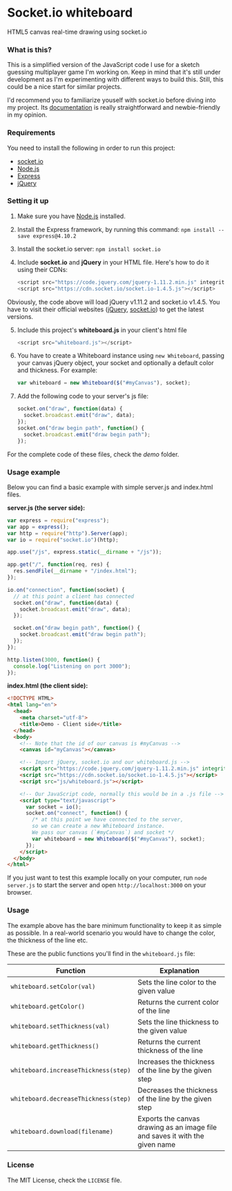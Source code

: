 # Socket.io whiteboard
HTML5 canvas real-time drawing using socket.io

### What is this?
This is a simplified version of the JavaScript code I use for a sketch guessing multiplayer game I'm working on. Keep in mind that it's still under development as I'm experimenting with different ways to build this. Still, this could be a nice start for similar projects.

I'd recommend you to familiarize youself with socket.io before diving into my project. Its [documentation](http://socket.io/docs/) is really straightforward and newbie-friendly in my opinion.

### Requirements
You need to install the following in order to run this project:
- [socket.io](http://socket.io/)
- [Node.js](https://nodejs.org/)
- [Express](http://expressjs.com/)
- [jQuery](https://jquery.com/)

### Setting it up
1. Make sure you have [Node.js](https://nodejs.org/) installed.

2. Install the Express framework, by running this command:
`npm install --save express@4.10.2`

3. Install the socket.io server:
`npm install socket.io`

4. Include **socket.io** and **jQuery** in your HTML file. Here's how to do it using their CDNs:
    ```javascript
    <script src="https://code.jquery.com/jquery-1.11.2.min.js" integrity="sha256-Ls0pXSlb7AYs7evhd+VLnWsZ/AqEHcXBeMZUycz/CcA=" crossorigin="anonymous"></script>
    <script src="https://cdn.socket.io/socket.io-1.4.5.js"></script>
    ```
Obviously, the code above will load jQuery v1.11.2 and socket.io v1.4.5. You have to visit their official websites ([jQuery](https://code.jquery.com/), [socket.io](http://socket.io/download/)) to get the latest versions.

5. Include this project's **whiteboard.js** in your client's html file
    ```javascript
    <script src="whiteboard.js"></script>
    ```

6. You have to create a Whiteboard instance using `new Whiteboard`, passing your canvas jQuery object, your socket and optionally a default color and thickness. For example:
    ```javascript
    var whiteboard = new Whiteboard($("#myCanvas"), socket);
    ```

7. Add the following code to your server's js file:
    ```javascript
    socket.on("draw", function(data) {
      socket.broadcast.emit("draw", data);
    });
    socket.on("draw begin path", function() {
      socket.broadcast.emit("draw begin path");
    });
    ```

For the complete code of these files, check the *demo* folder.

### Usage example
Below you can find a basic example with simple server.js and index.html files.

**server.js (the server side):**
```javascript
var express = require("express");
var app = express();
var http = require("http").Server(app);
var io = require("socket.io")(http);

app.use("/js", express.static(__dirname + "/js"));

app.get("/", function(req, res) {
  res.sendFile(__dirname + "/index.html");
});

io.on("connection", function(socket) {
  // at this point a client has connected
  socket.on("draw", function(data) {
    socket.broadcast.emit("draw", data);
  });

  socket.on("draw begin path", function() {
    socket.broadcast.emit("draw begin path");
  });
});

http.listen(3000, function() {
  console.log("Listening on port 3000");
});
```

**index.html (the client side):**
```html
<!DOCTYPE HTML>
<html lang="en">
  <head>
    <meta charset="utf-8">
    <title>Demo - Client side</title>
  </head>
  <body>
    <!-- Note that the id of our canvas is #myCanvas -->
    <canvas id="myCanvas"></canvas>

    <!-- Import jQuery, socket.io and our whiteboard.js -->
    <script src="https://code.jquery.com/jquery-1.11.2.min.js" integrity="sha256-Ls0pXSlb7AYs7evhd+VLnWsZ/AqEHcXBeMZUycz/CcA=" crossorigin="anonymous"></script>
    <script src="https://cdn.socket.io/socket.io-1.4.5.js"></script>
    <script src="js/whiteboard.js"></script>

    <!-- Our JavaScript code, normally this would be in a .js file -->
    <script type="text/javascript">
      var socket = io();
      socket.on("connect", function() {
        /* at this point we have connected to the server,
        so we can create a new Whiteboard instance.
        We pass our canvas (`#myCanvas`) and socket */
        var whiteboard = new Whiteboard($("#myCanvas"), socket);
      });
    </script>
  </body>
</html>
```

If you just want to test this example locally on your computer, run `node server.js` to start the server and open `http://localhost:3000` on your browser.

### Usage
The example above has the bare minimum functionality to keep it as simple as possible. In a real-world scenario you would have to change the color, the thickness of the line etc.

These are the public functions you'll find in the `whiteboard.js` file:

| Function                              | Explanation                                                                   |
| ------------------------------------- | ----------------------------------------------------------------------------- |
| `whiteboard.setColor(val)`            | Sets the line color to the given value                                        |
| `whiteboard.getColor()`               | Returns the current color of the line                                         |
| `whiteboard.setThickness(val)`        | Sets the line thickness to the given value                                    |
| `whiteboard.getThickness()`           | Returns the current thickness of the line                                     |
| `whiteboard.increaseThickness(step)`  | Increases the thickness of the line by the given step                         |
| `whiteboard.decreaseThickness(step)`  | Decreases the thickness of the line by the given step                         |
| `whiteboard.download(filename)`       | Exports the canvas drawing as an image file and saves it with the given name  |

### License
The MIT License, check the `LICENSE` file.
